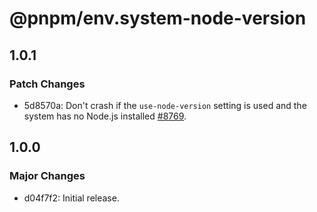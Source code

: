 # @pnpm/env.system-node-version

## 1.0.1

### Patch Changes

- 5d8570a: Don't crash if the `use-node-version` setting is used and the system has no Node.js installed [#8769](https://github.com/pnpm/pnpm/issues/8769).

## 1.0.0

### Major Changes

- d04f7f2: Initial release.
